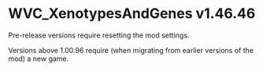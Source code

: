 # WVC_XenotypesAndGenes v1.46.46
 
Pre-release versions require resetting the mod settings.

Versions above 1.00.96 require (when migrating from earlier versions of the mod) a new game.